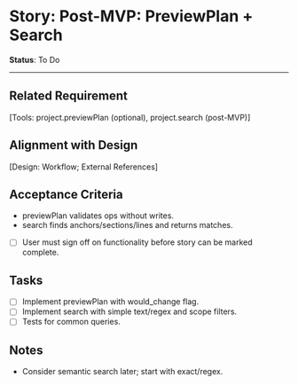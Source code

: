 # Story: Post-MVP: PreviewPlan + Search

**Status**: To Do

---

## Related Requirement
[Tools: project.previewPlan (optional), project.search (post-MVP)]

## Alignment with Design
[Design: Workflow; External References]

## Acceptance Criteria
- previewPlan validates ops without writes.
- search finds anchors/sections/lines and returns matches.
- [ ] User must sign off on functionality before story can be marked complete.

## Tasks
- [ ] Implement previewPlan with would_change flag.
- [ ] Implement search with simple text/regex and scope filters.
- [ ] Tests for common queries.

## Notes
- Consider semantic search later; start with exact/regex.
